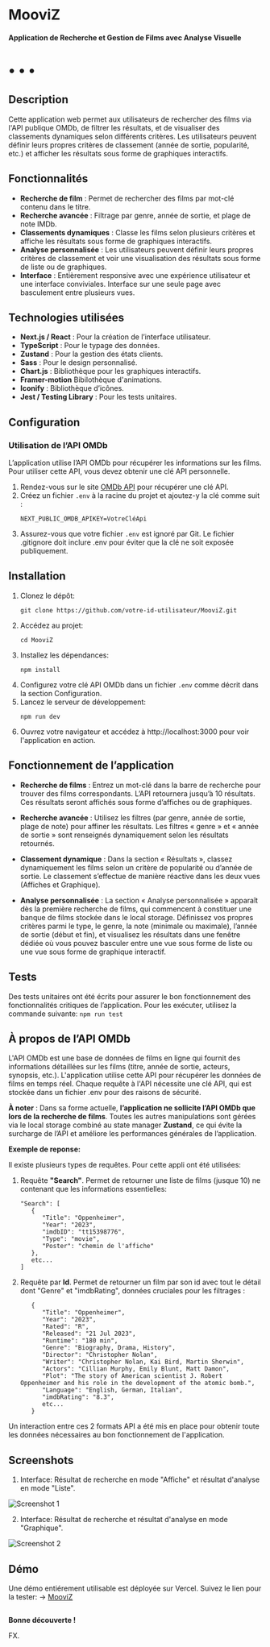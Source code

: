 # MooviZ

#### Application de Recherche et Gestion de Films avec Analyse Visuelle

# • • •

## Description
Cette application web permet aux utilisateurs de rechercher des films via l'API publique OMDb, de filtrer les résultats, et de visualiser des classements dynamiques selon différents critères. Les utilisateurs peuvent définir leurs propres critères de classement (année de sortie, popularité, etc.) et afficher les résultats sous forme de graphiques interactifs.

## Fonctionnalités
- **Recherche de film** : Permet de rechercher des films par mot-clé contenu dans le titre.
- **Recherche avancée** : Filtrage par genre, année de sortie, et plage de note IMDb.
- **Classements dynamiques** : Classe les films selon plusieurs critères et affiche les résultats sous forme de graphiques interactifs.
- **Analyse personnalisée** : Les utilisateurs peuvent définir leurs propres critères de classement et voir une visualisation des résultats sous forme de liste ou de graphiques.
- **Interface** : Entièrement responsive avec une expérience utilisateur et une interface conviviales. Interface sur une seule page avec basculement entre plusieurs vues.

## Technologies utilisées
- **Next.js / React** : Pour la création de l’interface utilisateur.
- **TypeScript** : Pour le typage des données.
- **Zustand** : Pour la gestion des états clients.
- **Sass** : Pour le design personnalisé.
- **Chart.js** : Bibliothèque pour les graphiques interactifs.
- **Framer-motion** Bibilothèque d'animations.
- **Iconify** : Bibliothèque d’icônes.
- **Jest / Testing Library** : Pour les tests unitaires.

## Configuration

### Utilisation de l’API OMDb
L’application utilise l’API OMDb pour récupérer les informations sur les films. Pour utiliser cette API, vous devez obtenir une clé API personnelle.

1. Rendez-vous sur le site [OMDb API](https://www.omdbapi.com/) pour récupérer une clé API.
2. Créez un fichier `.env` à la racine du projet et ajoutez-y la clé comme suit :
   ```plaintext
   NEXT_PUBLIC_OMDB_APIKEY=VotreCléApi
3. Assurez-vous que votre fichier `.env` est ignoré par Git. Le fichier .gitignore  doit inclure .env pour éviter que la clé ne soit exposée publiquement.


## Installation

1. Clonez le dépôt:
   ```plaintext
   git clone https://github.com/votre-id-utilisateur/MooviZ.git
2. Accédez au projet: 
   ```plaintext
   cd MooviZ
3. Installez les dépendances: 
   ```plaintext
   npm install
4. Configurez votre clé API OMDb dans un fichier `.env` comme décrit dans la section Configuration.
5. Lancez le serveur de développement:
   ```plaintext
   npm run dev
6. Ouvrez votre navigateur et accédez à http://localhost:3000 pour voir l'application en action.
   
## Fonctionnement de l’application

- **Recherche de films** : Entrez un mot-clé dans la barre de recherche pour trouver des films correspondants. L’API retournera jusqu’à 10 résultats. Ces résultats seront affichés sous forme d’affiches ou de graphiques.

- **Recherche avancée** : Utilisez les filtres (par genre, année de sortie, plage de note) pour affiner les résultats. Les filtres « genre » et « année de sortie » sont renseignés dynamiquement selon les résultats retournés.

- **Classement dynamique** : Dans la section « Résultats », classez dynamiquement les films selon un critère de popularité ou d’année de sortie. Le classement s’effectue de manière réactive dans les deux vues (Affiches et Graphique).

- **Analyse personnalisée** : La section « Analyse personnalisée » apparaît dès la première recherche de films, qui commencent à constituer une banque de films stockée dans le local storage. Définissez vos propres critères parmi le type, le genre, la note (minimale ou maximale), l’année de sortie (début et fin), et visualisez les résultats dans une fenêtre dédiée où vous pouvez basculer entre une vue sous forme de liste ou une vue sous forme de graphique interactif.

## Tests

Des tests unitaires ont été écrits pour assurer le bon fonctionnement des fonctionnalités critiques de l’application. Pour les exécuter, utilisez la commande suivante: 
`npm run test`

## À propos de l’API OMDb

L'API OMDb est une base de données de films en ligne qui fournit des informations détaillées sur les films (titre, année de sortie, acteurs, synopsis, etc.). L'application utilise cette API pour récupérer les données de films en temps réel. Chaque requête à l'API nécessite une clé API, qui est stockée dans un fichier .env pour des raisons de sécurité.

**À noter** : Dans sa forme actuelle, **l’application ne sollicite l’API OMDb que lors de la recherche de films**. Toutes les autres manipulations sont gérées via le local storage combiné au state manager **Zustand**, ce qui évite la surcharge de l’API et améliore les performances générales de l’application.

**Exemple de reponse:**

Il existe plusieurs types de requêtes. Pour cette appli ont été utilisées:

1. Requête **"Search"**. Permet de retourner une liste de films (jusque 10) ne contenant que les informations essentielles:
      ```
      "Search": [
         {
            "Title": "Oppenheimer",
            "Year": "2023",
            "imdbID": "tt15398776",
            "Type": "movie",
            "Poster": "chemin de l'affiche"
         }, 
         etc...
      ]

2. Requête par **Id**. Permet de retourner un film par son id avec tout le détail dont "Genre" et "imdbRating", données cruciales pour les filtrages : 
      ```
         {
            "Title": "Oppenheimer",
            "Year": "2023",
            "Rated": "R",
            "Released": "21 Jul 2023",
            "Runtime": "180 min",
            "Genre": "Biography, Drama, History",
            "Director": "Christopher Nolan",
            "Writer": "Christopher Nolan, Kai Bird, Martin Sherwin",
            "Actors": "Cillian Murphy, Emily Blunt, Matt Damon",
            "Plot": "The story of American scientist J. Robert Oppenheimer and his role in the development of the atomic bomb.",
            "Language": "English, German, Italian",
            "imdbRating": "8.3",
            etc...
         }

Un interaction entre ces 2 formats API a été mis en place pour obtenir toute les données nécessaires au bon fonctionnement de l'application.

## Screenshots

1. Interface:  Résultat de recherche en mode "Affiche" et résultat d'analyse en mode "Liste".

![Screenshot 1](./screenshots/view1.png)

2. Interface:  Résultat de recherche et résultat d'analyse en mode "Graphique".

![Screenshot 2](./screenshots/view2.png)

## Démo 

Une démo entiérement utilisable est déployée sur Vercel. Suivez le lien pour la tester: 
 →  <a href="https://mooviz-eight.vercel.app/">MooviZ</a>

##

**Bonne découverte !**

FX.

